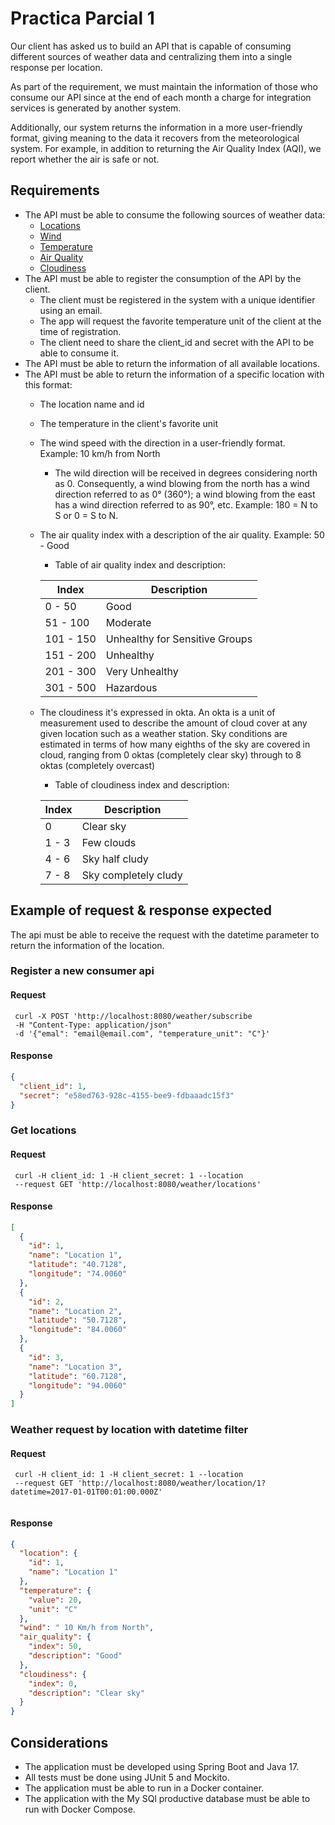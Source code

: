 # Practica Parcial 1

Our client has asked us to build an API that is capable of consuming different sources of weather data 
and centralizing them into a single response per location.

As part of the requirement, we must maintain the information of those who consume our API since at the 
end of each month a charge for integration services is generated by another system.

Additionally, our system returns the information in a more user-friendly format, giving meaning to the 
data it recovers from the meteorological system. 
For example, in addition to returning the Air Quality Index (AQI), we report whether the air is safe or not.

## Requirements

- The API must be able to consume the following sources of weather data:
  - [Locations](https://my-json-server.typicode.com/LCIV-2023/fake-weather/location)
  - [Wind](https://my-json-server.typicode.com/LCIV-2023/fake-weather/wind)
  - [Temperature](https://my-json-server.typicode.com/LCIV-2023/fake-weather/temperature)
  - [Air Quality](https://my-json-server.typicode.com/LCIV-2023/fake-weather/air_quality)
  - [Cloudiness](https://my-json-server.typicode.com/LCIV-2023/fake-weather/cloudiness)
- The API must be able to register the consumption of the API by the client.
  - The client must be registered in the system with a unique identifier using an email.
  - The app will request the favorite temperature unit of the client at the time of registration.
  - The client need to share the client_id and secret with the API to be able to consume it.
- The API must be able to return the information of all available locations.
- The API must be able to return the information of a specific location with this format:
  - The location name and id
  - The temperature in the client's favorite unit
  - The wind speed with the direction in a user-friendly format. Example: 10 km/h from North
    - The wild direction will be received in degrees considering north as 0. 
    Consequently, a wind blowing from the north has a wind direction referred to as 0° (360°); 
    a wind blowing from the east has a wind direction referred to as 90°, etc. Example: 180 = N to S or 0 = S to N.
  - The air quality index with a description of the air quality. Example: 50 - Good
    - Table of air quality index and description:
    
    | Index | Description |
    | ----- | ----------- |
    | 0 - 50 | Good |
    | 51 - 100 | Moderate |
    | 101 - 150 | Unhealthy for Sensitive Groups |
    | 151 - 200 | Unhealthy |
    | 201 - 300 | Very Unhealthy |
    | 301 - 500 | Hazardous |

  - The cloudiness it's expressed in okta. An okta is a unit of measurement used to describe the amount of 
  cloud cover at any given location such as a weather station. Sky conditions are estimated in terms of how 
  many eighths of the sky are covered in cloud, ranging from 0 oktas (completely clear sky) through to 8 oktas (completely overcast)
    - Table of cloudiness index and description:
    
    | Index | Description          |
    |-------|----------------------|
    | 0     | Clear sky            |
    | 1 - 3 | Few clouds           |
    | 4 - 6 | Sky half cludy       |
    | 7 - 8 | Sky completely cludy |

## Example of request & response expected

The api must be able to receive the request with the datetime parameter to return the information of the location.

### Register a new consumer api

#### Request

```http
 curl -X POST 'http://localhost:8080/weather/subscribe
 -H "Content-Type: application/json"
 -d '{"emal": "email@email.com", "temperature_unit": "C"}'
```

#### Response

```json
{
  "client_id": 1,
  "secret": "e58ed763-928c-4155-bee9-fdbaaadc15f3"
}
```

### Get locations

#### Request

```http
 curl -H client_id: 1 -H client_secret: 1 --location 
 --request GET 'http://localhost:8080/weather/locations'
```

#### Response

```json
[
  {
    "id": 1,
    "name": "Location 1",
    "latitude": "40.7128",
    "longitude": "74.0060"
  },
  {
    "id": 2,
    "name": "Location 2",
    "latitude": "50.7128",
    "longitude": "84.0060"
  },
  {
    "id": 3,
    "name": "Location 3",
    "latitude": "60.7128",
    "longitude": "94.0060"
  }
]
```



### Weather request by location with datetime filter

#### Request

```http
 curl -H client_id: 1 -H client_secret: 1 --location 
 --request GET 'http://localhost:8080/weather/location/1?datetime=2017-01-01T00:01:00.000Z'
 
```

#### Response

```json
{
  "location": {
    "id": 1,
    "name": "Location 1"
  },
  "temperature": {
    "value": 20,
    "unit": "C"
  },
  "wind": " 10 Km/h from North",
  "air_quality": {
    "index": 50,
    "description": "Good"
  },
  "cloudiness": {
    "index": 0,
    "description": "Clear sky"
  }
}
```

## Considerations

* The application must be developed using Spring Boot and Java 17.
* All tests must be done using JUnit 5 and Mockito.
* The application must be able to run in a Docker container.
* The application with the My SQl productive database must be able to run with Docker Compose.
